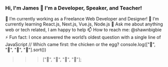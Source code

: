### Hi, I'm James 👋 I'm a Developer, Speaker, and Teacher!

🔭 I’m currently working as a Freelance Web Developer and Designer!
🌱 I’m currently learning React.js, Next.js, Vue.js, Node.js
💬 Ask me about anything web or tech related, I am happy to help
📫 How to reach me: @shawnbigbie
⚡ Fun fact: I once answered the world’s oldest question with a single line of JavaScript
// Which came first: the chicken or the egg?
console.log(["🥚", "🐣", "🐥", "🐔"].sort())

>>> ["🐔", "🐣", "🐥", "🥚"];
